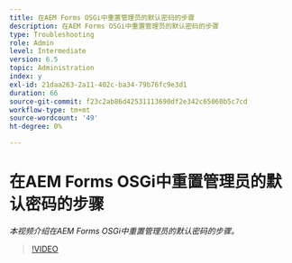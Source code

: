 ```yaml
---
title: 在AEM Forms OSGi中重置管理员的默认密码的步骤
description: 在AEM Forms OSGi中重置管理员的默认密码的步骤
type: Troubleshooting
role: Admin
level: Intermediate
version: 6.5
topic: Administration
index: y
exl-id: 21daa263-2a11-402c-ba34-79b76fc9e3d1
duration: 66
source-git-commit: f23c2ab86d42531113690df2e342c65060b5c7cd
workflow-type: tm+mt
source-wordcount: '49'
ht-degree: 0%

---
```


# 在AEM Forms OSGi中重置管理员的默认密码的步骤

*本视频介绍在AEM Forms OSGi中重置管理员的默认密码的步骤。*

>[!VIDEO](https://video.tv.adobe.com/v/335542?quality=12&learn=on)
